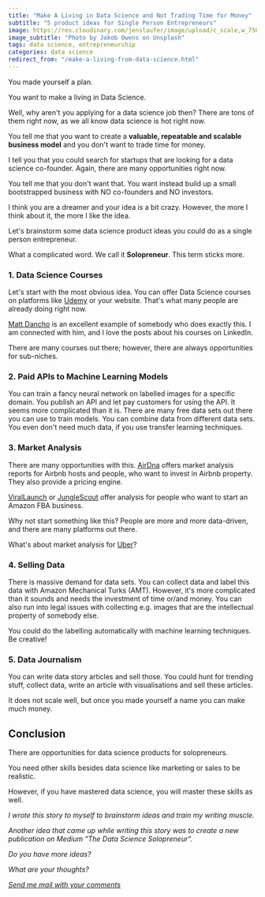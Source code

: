 ```yaml
---
title: "Make A Living in Data Science and Not Trading Time for Money"
subtitle: "5 product ideas for Single Person Entrepreneurs"
image: https://res.cloudinary.com/jenslaufer/image/upload/c_scale,w_750/v1555402552/john-forson-1497891-unsplash.png
image_subtitle: "Photo by Jakob Owens on Unsplash"
tags: data science, entrepreneurship
categories: data science
redirect_from: "/make-a-living-from-data-science.html"
---
```


You made yourself a plan.

You want to make a living in Data Science.

Well, why aren't you applying for a data science job then?
There are tons of them right now, as we all know data science is hot right now.

You tell me that you want to create a __valuable, repeatable and scalable business model__ and you don't want to trade time for money. 

I tell you that you could search for startups that are looking for a data science co-founder. Again, there are many opportunities right now.

You tell me that you don't want that.  You want instead build up a small bootstrapped business with NO co-founders and NO investors.

I think you are a dreamer and your idea is a bit crazy. However, the more I think about it, the more I like the idea.

Let's brainstorm some data science product ideas you could do as a single person entrepreneur.

What a complicated word. We call it __Solopreneur__. This term sticks more. 


### 1. Data Science Courses

Let's start with the most obvious idea. You can offer Data Science courses on platforms like [Udemy](https://udemy.com) or your website. That's what many people are already doing right now.

[Matt Dancho](https://www.business-science.io/about.html) is an excellent example of somebody who does exactly this. I am connected with him, and I love the posts about his courses on LinkedIn.

There are many courses out there; however, there are always opportunities for sub-niches. 

### 2. Paid APIs to Machine Learning Models

You can train a fancy neural network on labelled images for a specific domain. You publish an API and let pay customers for using the API. It seems more complicated than it is. There are many free data sets out there you can use to train models. You can combine data from different data sets. You even don't need much data, if you use transfer learning techniques.

### 3. Market Analysis

There are many opportunities with this. [AirDna](https://airdna.co) offers market analysis reports for Airbnb hosts and people, who want to invest in Airbnb property. They also provide a pricing engine.

[ViralLaunch](https://viral-launch.com) or [JungleScout](https://junglescout.com) offer analysis for people who want to start an Amazon FBA business.

Why not start something like this? People are more and more data-driven, and there are many platforms out there.

What's about market analysis for [Uber](https://uber.com)?

### 4. Selling Data

There is massive demand for data sets. You can collect data and label this data with Amazon Mechanical Turks (AMT). However,  it's more complicated than it sounds and needs the investment of time or/and money. You can also run into legal issues with collecting e.g. images that are the intellectual property of somebody else. 

You could do the labelling automatically with machine learning techniques. Be creative!

### 5. Data Journalism

You can write data story articles and sell those. You could hunt for trending stuff, collect data, write an article with visualisations and sell these articles.

It does not scale well, but once you made yourself a name you can make much money.

## Conclusion

There are opportunities for data science products for solopreneurs. 

You need other skills besides data science like marketing or sales to be realistic. 

However, if you have mastered data science, you will master these skills as well.

_I wrote this story to myself to brainstorm ideas and train my writing muscle._

_Another idea that came up while writing this story was to create a new publication on Medium "The Data Science Solopreneur"._

_Do you have more ideas?_

_What are your thoughts?_

_[Send me mail with your comments](mailto:jenslaufer@jenslaufer.com)_